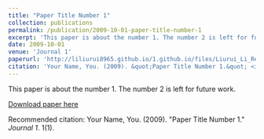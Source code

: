```yaml
---
title: "Paper Title Number 1"
collection: publications
permalink: /publication/2009-10-01-paper-title-number-1
excerpt: 'This paper is about the number 1. The number 2 is left for future work.'
date: 2009-10-01
venue: 'Journal 1'
paperurl: 'http://liliurui8965.github.io/1.github.io/files/Liurui_Li_Resume.pdf'
citation: 'Your Name, You. (2009). &quot;Paper Title Number 1.&quot; <i>Journal 1</i>. 1(1).'
---
```

This paper is about the number 1. The number 2 is left for future work.

[Download paper here](http://liliurui8965.github.io/1.github.io/files/Liurui_Li_Resume.pdf)

Recommended citation: Your Name, You. (2009). "Paper Title Number 1." <i>Journal 1</i>. 1(1).